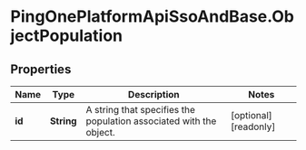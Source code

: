 # PingOnePlatformApiSsoAndBase.ObjectPopulation

## Properties

Name | Type | Description | Notes
------------ | ------------- | ------------- | -------------
**id** | **String** | A string that specifies the population associated with the object. | [optional] [readonly] 


